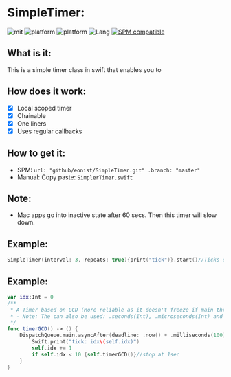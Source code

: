 # SimpleTimer:

![mit](https://img.shields.io/badge/License-MIT-brightgreen.svg) ![platform](https://img.shields.io/badge/Platform-iOS-blue.svg) ![platform](https://img.shields.io/badge/Platform-macOS-blue.svg) ![Lang](https://img.shields.io/badge/Language-Swift%205.0-orange.svg)
[![SPM compatible](https://img.shields.io/badge/Carthage-compatible-4BC51D.svg?style=flat)](https://github.com/apple/swift)

## What is it:
This is a simple timer class in swift that enables you to

## How does it work:
- [x] Local scoped timer
- [x] Chainable
- [x] One liners
- [x] Uses regular callbacks

## How to get it:

- SPM: `url: "github/eonist/SimpleTimer.git" .branch: "master"`
- Manual: Copy paste: `SimplerTimer.swift`

## Note:
- Mac apps go into inactive state after 60 secs. Then this timer will slow down.

## Example:

```swift
SimpleTimer(interval: 3, repeats: true){print("tick")}.start()//Ticks every 3 seconds
```

## Example:

```swift
var idx:Int = 0
/**
 * A Timer based on GCD (More reliable as it doesn't freeze if main thread is frozen)
 * - Note: The can also be used: .seconds(Int), .microseconds(Int) and .nanoseconds(Int)
 */
func timerGCD() -> () {
	DispatchQueue.main.asyncAfter(deadline: .now() + .milliseconds(100)) {
		Swift.print("tick: idx\(self.idx)")
		self.idx += 1
		if self.idx < 10 {self.timerGCD()}//stop at 1sec
	}
}
```
